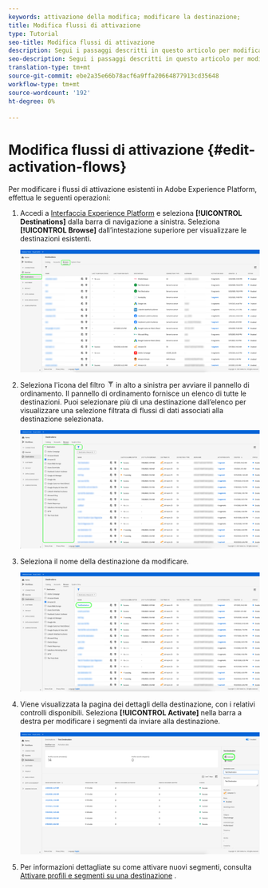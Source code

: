 ```yaml
---
keywords: attivazione della modifica; modificare la destinazione;
title: Modifica flussi di attivazione
type: Tutorial
seo-title: Modifica flussi di attivazione
description: Segui i passaggi descritti in questo articolo per modificare un flusso di attivazione esistente in Adobe Experience Platform.
seo-description: Segui i passaggi descritti in questo articolo per modificare un flusso di attivazione esistente in Adobe Experience Platform.
translation-type: tm+mt
source-git-commit: ebe2a35e66b78acf6a9ffa20664877913cd35648
workflow-type: tm+mt
source-wordcount: '192'
ht-degree: 0%

---
```



# Modifica flussi di attivazione {#edit-activation-flows}

Per modificare i flussi di attivazione esistenti in Adobe Experience Platform, effettua le seguenti operazioni:

1. Accedi a [Interfaccia Experience Platform](https://platform.adobe.com/) e seleziona **[!UICONTROL Destinations]** dalla barra di navigazione a sinistra. Seleziona **[!UICONTROL Browse]** dall’intestazione superiore per visualizzare le destinazioni esistenti.

   ![Sfoglia destinazioni](../assets/ui/edit-activation/browse-destinations.png)

2. Seleziona l&#39;icona del filtro ![Icona-filtro](../assets/ui/edit-activation/filter.png) in alto a sinistra per avviare il pannello di ordinamento. Il pannello di ordinamento fornisce un elenco di tutte le destinazioni. Puoi selezionare più di una destinazione dall’elenco per visualizzare una selezione filtrata di flussi di dati associati alla destinazione selezionata.

   ![Filtrare le destinazioni](../assets/ui/edit-activation/filter-destinations.png)

3. Seleziona il nome della destinazione da modificare.

   ![Seleziona destinazione](../assets/ui/edit-activation/destination-select.png)

4. Viene visualizzata la pagina dei dettagli della destinazione, con i relativi controlli disponibili. Seleziona **[!UICONTROL Activate]** nella barra a destra per modificare i segmenti da inviare alla destinazione.

   ![Dettagli della destinazione](../assets/ui/edit-activation/destination-details.png)

5. Per informazioni dettagliate su come attivare nuovi segmenti, consulta [Attivare profili e segmenti su una destinazione](activate-destinations.md) .
